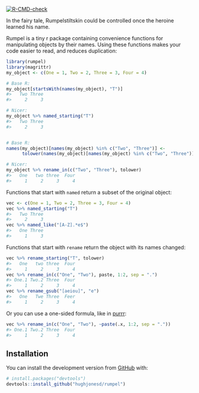 
<!-- README.md is generated from README.Rmd. Please edit that file -->
<!-- badges: start -->

[![R-CMD-check](https://github.com/hughjonesd/rumpel/workflows/R-CMD-check/badge.svg)](https://github.com/hughjonesd/rumpel/actions)
<!-- badges: end -->

In the fairy tale, Rumpelstiltskin could be controlled once the heroine
learned his name.

Rumpel is a tiny r package containing convenience functions for
manipulating objects by their names. Using these functions makes your
code easier to read, and reduces duplication:

``` r
library(rumpel)
library(magrittr)
my_object <- c(One = 1, Two = 2, Three = 3, Four = 4)

# Base R:
my_object[startsWith(names(my_object), "T")]
#>   Two Three 
#>     2     3

# Nicer:
my_object %>% named_starting("T")
#>   Two Three 
#>     2     3


# Base R:
names(my_object)[names(my_object) %in% c("Two", "Three")] <-
      tolower(names(my_object)[names(my_object) %in% c("Two", "Three")])

# Nicer:
my_object %>% rename_in(c("Two", "Three"), tolower)
#>   One   two three  Four 
#>     1     2     3     4
```

Functions that start with `named` return a subset of the original
object:

``` r
vec <- c(One = 1, Two = 2, Three = 3, Four = 4)
vec %>% named_starting("T")
#>   Two Three 
#>     2     3
vec %>% named_like("[A-Z].*e$")
#>   One Three 
#>     1     3
```

Functions that start with `rename` return the object with its names
changed:

``` r
vec %>% rename_starting("T", tolower)
#>   One   two three  Four 
#>     1     2     3     4
vec %>% rename_in(c("One", "Two"), paste, 1:2, sep = ".")
#> One.1 Two.2 Three  Four 
#>     1     2     3     4
vec %>% rename_gsub("[aeiou]", "e")
#>   One   Twe Three  Feer 
#>     1     2     3     4
```

Or you can use a one-sided formula, like in
[purrr](https://purrr.tidyverse.org/):

``` r
vec %>% rename_in(c("One", "Two"), ~paste(.x, 1:2, sep = "."))
#> One.1 Two.2 Three  Four 
#>     1     2     3     4
```

## Installation

You can install the development version from
[GitHub](https://github.com/) with:

``` r
# install.packages("devtools")
devtools::install_github("hughjonesd/rumpel")
```
